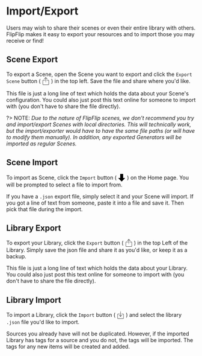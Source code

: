 # Import/Export
Users may wish to share their scenes or even their entire library with others. FlipFlip makes it easy to 
export your resources and to import those you may receive or find!

## Scene Export
To export a Scene, open the Scene you want to export and click the `Export Scene` button ( 
<img style="vertical-align: -5px" src="doc_icons/export.svg" alt="Export" width="20" height="20"> ) in the top 
left. Save the file and share where you'd like.

This file is just a long line of text which holds the data about your Scene's configuration. You could also just 
post this text online for someone to import with (you don't have to share the file directly).

?> NOTE: _Due to the nature of FlipFlip scenes, we don't recommend you try and import/export Scenes with local 
directories. This will technically work, but the import/exporter would have to have the same file paths (or will 
have to modify them manually). In addition, any exported Generators will be imported as regular Scenes._

## Scene Import
To import as Scene, click the `Import` button ( <img style="vertical-align: -5px" src="doc_icons/down-arrow.svg" 
alt="Import" width="20" height="20"> ) on the Home page. You will be prompted to select a file to import from. 

If you have a `.json` export file, simply select it and your Scene will import. If you got a line of text from 
someone, paste it into a file and save it. Then pick that file during the import.

## Library Export
To export your Library, click the `Export` button ( <img style="vertical-align: -5px" src="doc_icons/export.svg" 
alt="Export" width="20" height="20"> ) in the top Left of the Library. Simply save the json file and share it as 
you'd like, or keep it as a backup.

This file is just a long line of text which holds the data about your Library. 
You could also just post this text online for someone to import with (you don't have to share the file directly).

## Library Import
To import a Library, click the `Import` button ( <img style="vertical-align: -5px" src="doc_icons/import.svg" 
alt="Import" width="20" height="20"> ) and select the library `.json` file you'd like to import. 

Sources you already have will not be duplicated. However, if the imported Library has tags for a source and you do 
not, the tags will be imported. The tags for any new items will be created and added.

